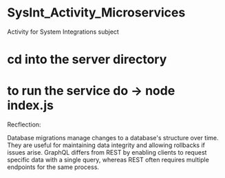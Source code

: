 # SysInt_Activity_Microservices
Activity for System Integrations subject

# cd into the server directory
# to run the service do -> node index.js

Recflection:

Database migrations manage changes to a database's structure over time. They are useful for maintaining data integrity and allowing rollbacks if issues arise. GraphQL differs from REST by enabling clients to request specific data with a single query, whereas REST often requires multiple endpoints for the same process.